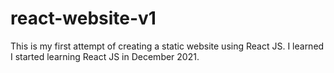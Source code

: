 # react-website-v1
This is my first attempt of creating a static website using React JS.
I learned I started learning React JS in December 2021.
